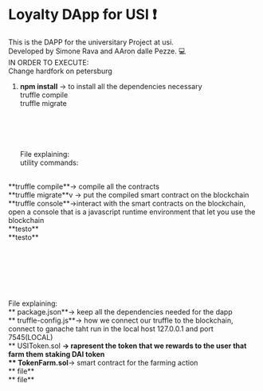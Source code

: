 # Loyalty DApp for USI :exclamation: <br />
This is the DAPP for the universitary Project at usi. <br />
Developed by Simone Rava and AAron dalle Pezze. :computer: <br />
IN ORDER TO EXECUTE: 
<br />
Change hardfork on petersburg
 <br />

1. **npm install**     -> to install all the dependencies necessary  <br />
truffle compile<br />
truffle migrate
<br /><br /><br /><br /><br /><br />
File explaining:<br /> 
utility commands:
<br />
**truffle compile**-> compile all the contracts 
<br />
**truffle migrate**v -> put the compiled smart contract on the blockchain
<br />
**truffle console**->interact with the smart contracts on the blockchain, open a console that is a javascript runtime environment that let you use the blockchain
<br />
**testo**
<br />
**testo**
<br />

<br /><br /><br /><br /><br /><br />
File explaining:<br />
** package.json**-> keep all the dependencies needed for the dapp
<br />
** truffle-config.js**-> how we connect our truffle to the blockchain, connect to ganache taht run in the local host 127.0.0.1 and port 7545(LOCAL)
<br />
** USIToken.sol **-> rapresent the token that we rewards to the user that farm them staking DAI token
<br />
** TokenFarm.sol**-> smart contract for the farming action
<br />
** file**
<br />
** file**
